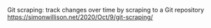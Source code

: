 Git scraping: track changes over time by scraping to a Git repository
https://simonwillison.net/2020/Oct/9/git-scraping/
